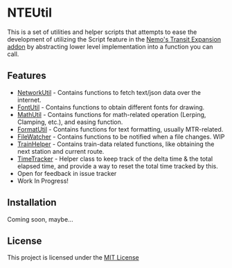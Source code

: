 # NTEUtil
This is a set of utilities and helper scripts that attempts to ease the development of utilizing the Script feature in the [Nemo's Transit Expansion addon](https://github.com/zbx1425/mtr-nte) by abstracting lower level implementation into a function you can call.

## Features
- [NetworkUtil](docs/NetworkUtil.md) - Contains functions to fetch text/json data over the internet.
- [FontUtil](docs/FontUtil.md) - Contains functions to obtain different fonts for drawing.
- [MathUtil](docs/MathUtil.md) - Contains functions for math-related operation (Lerping, Clamping, etc.), and easing function.
- [FormatUtil](docs/FormatUtil.md) - Contains functions for text formatting, usually MTR-related.
- [FileWatcher](docs/FileWatcher.md) - Contains functions to be notified when a file changes. WIP
- [TrainHelper](docs/TrainHelper.md) - Contains train-data related functions, like obtaining the next station and current route.
- [TimeTracker](docs/TimeTracker.md) - Helper class to keep track of the delta time & the total elapsed time, and provide a way to reset the total time tracked by this.
- Open for feedback in issue tracker
- Work In Progress!

## Installation
Coming soon, maybe...

## License
This project is licensed under the [MIT License](LICENSE)